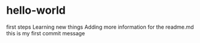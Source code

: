 # hello-world
first steps
Learning new things 
Adding more information for the readme.md
this is my first commit message
